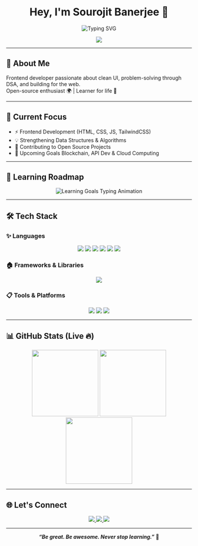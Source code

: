 <h1 align="center">Hey, I'm Sourojit Banerjee 👋</h1>

<p align="center">
  <img src="https://readme-typing-svg.demolab.com?font=JetBrains+Mono&weight=600&size=24&duration=3000&pause=1000&color=00FFC3&center=true&vCenter=true&random=false&width=800&height=80&lines=Frontend+Developer+%7C+Open+Source+Contributor;Learning+DSA%2C+Cloud+%26+Blockchain" alt="Typing SVG" />
</p>

<div align="center">
  <img src="https://komarev.com/ghpvc/?username=sourojitbanerjee&style=flat-square&color=00FFC3" />
</div>

---

## 🧠 About Me

Frontend developer passionate about clean UI, problem-solving through DSA, and building for the web.  
Open-source enthusiast 🌍 | Learner for life 🚀

---

## 🚀 Current Focus

- ⚡ Frontend Development (HTML, CSS, JS, TailwindCSS)
- 💡 Strengthening Data Structures & Algorithms
- 🌱 Contributing to Open Source Projects
- 🎯 Upcoming Goals Blockchain, API Dev & Cloud Computing

---

## 🌟 Learning Roadmap

<p align="center">
  <img src="https://readme-typing-svg.demolab.com?font=Fira+Code&weight=600&size=22&pause=1000&color=00FFC3&width=600&lines=Mastering+HTML%2C+CSS%2C+JavaScript;Writing+clean+code+in+C%2C+C%2B%2B+%26+Java;Styling+UI+with+TailwindCSS;Building+projects+using+Git+%26+GitHub;Coding+daily+with+VS+Code" alt="Learning Goals Typing Animation" />
</p>

---

## 🛠️ Tech Stack

### ✨ Languages
<div align="center">
  <img src="https://img.shields.io/badge/-HTML5-E34F26?style=flat-square&logo=html5&logoColor=white" />
  <img src="https://img.shields.io/badge/-CSS3-1572B6?style=flat-square&logo=css3&logoColor=white" />
  <img src="https://img.shields.io/badge/-JavaScript-F7DF1E?style=flat-square&logo=javascript&logoColor=black" />
  <img src="https://img.shields.io/badge/-Java-007396?style=flat-square&logo=java&logoColor=white" />
  <img src="https://img.shields.io/badge/-C-00599C?style=flat-square&logo=c&logoColor=white" />
  <img src="https://img.shields.io/badge/-C++-00599C?style=flat-square&logo=c%2B%2B&logoColor=white" />
</div>

### 🏠 Frameworks & Libraries
<div align="center">
  <img src="https://img.shields.io/badge/-TailwindCSS-38B2AC?style=flat-square&logo=tailwind-css&logoColor=white" />
</div>

### 📋 Tools & Platforms
<div align="center">
  <img src="https://img.shields.io/badge/-Git-F05032?style=flat-square&logo=git&logoColor=white" />
  <img src="https://img.shields.io/badge/-GitHub-181717?style=flat-square&logo=github&logoColor=white" />
  <img src="https://img.shields.io/badge/-VSCode-007ACC?style=flat-square&logo=visual-studio-code&logoColor=white" />
</div>

---

## 📊 GitHub Stats (Live 🔥)

<div align="center">
  <img height="180em" src="https://github-readme-stats.vercel.app/api?username=sourojitbanerjee&show_icons=true&hide_border=true&include_all_commits=true&count_private=true&title_color=FFD700&icon_color=FFD700&text_color=FFFFFF&bg_color=0D1B2A&cache_seconds=1800" />

  <img height="180em" src="https://github-readme-stats.vercel.app/api/top-langs/?username=sourojitbanerjee&layout=compact&langs_count=8&hide_border=true&title_color=FFD700&text_color=FFFFFF&bg_color=0D1B2A&cache_seconds=1800" />

  <img height="180em" src="https://github-readme-streak-stats.demolab.com/?user=sourojitbanerjee&hide_border=true&background=0D1B2A&ring=FFD700&fire=FFD700&currStreakLabel=FFD700&sideNums=FFFFFF&sideLabels=FFFFFF&dates=FFFFFF&stroke=FFFFFF" />
</div>

---

## 🌐 Let's Connect

<div align="center">
  <a href="mailto:sourojitbanerjee159@gmail.com">
    <img src="https://img.shields.io/badge/-Email-EA4335?style=for-the-badge&logo=gmail&logoColor=white" />
  </a>
  <a href="https://www.linkedin.com/in/souroman/">
    <img src="https://img.shields.io/badge/-LinkedIn-0077B5?style=for-the-badge&logo=linkedin&logoColor=white" />
  </a>
  <a href="https://twitter.com/sourojitbanerj2">
    <img src="https://img.shields.io/badge/-Twitter-1DA1F2?style=for-the-badge&logo=twitter&logoColor=white" />
  </a>
</div>

---

<p align="center">
  <b><i>“Be great. Be awesome. Never stop learning.”</i></b> 🚀
</p>
